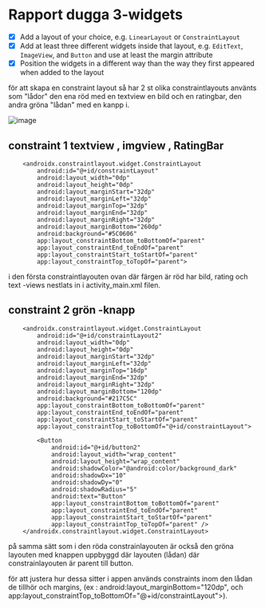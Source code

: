 
# Rapport dugga 3-widgets

- [x]    Add a layout of your choice, e.g. `LinearLayout` or `ConstraintLayout`
- [x]    Add at least three different widgets inside that layout, e.g. `EditText`, `ImageView`, and `Button` and use at least the margin attribute
- [x]    Position the widgets in a different way than the way they first appeared when added to the layout

för att skapa en constraint layout så har 2 st olika constraintlayouts använts som "lådor" den ena röd med en textview en bild och en ratingbar,
den andra gröna "lådan" med en kanpp i.

![image](https://user-images.githubusercontent.com/102797583/166894650-52e3241f-b818-4442-8218-30ae7d1e2831.png)


## constraint 1 textview , imgview , RatingBar
```
    <androidx.constraintlayout.widget.ConstraintLayout
        android:id="@+id/constraintLayout"
        android:layout_width="0dp"
        android:layout_height="0dp"
        android:layout_marginStart="32dp"
        android:layout_marginLeft="32dp"
        android:layout_marginTop="32dp"
        android:layout_marginEnd="32dp"
        android:layout_marginRight="32dp"
        android:layout_marginBottom="260dp"
        android:background="#5C0606"
        app:layout_constraintBottom_toBottomOf="parent"
        app:layout_constraintEnd_toEndOf="parent"
        app:layout_constraintStart_toStartOf="parent"
        app:layout_constraintTop_toTopOf="parent">
```
i den första constraintlayouten ovan där färgen är röd har bild, rating och text -views nestlats in i activity_main.xml filen.

## constraint 2 grön -knapp
```
    <androidx.constraintlayout.widget.ConstraintLayout
        android:id="@+id/constraintLayout2"
        android:layout_width="0dp"
        android:layout_height="0dp"
        android:layout_marginStart="32dp"
        android:layout_marginLeft="32dp"
        android:layout_marginTop="16dp"
        android:layout_marginEnd="32dp"
        android:layout_marginRight="32dp"
        android:layout_marginBottom="120dp"
        android:background="#217C5C"
        app:layout_constraintBottom_toBottomOf="parent"
        app:layout_constraintEnd_toEndOf="parent"
        app:layout_constraintStart_toStartOf="parent"
        app:layout_constraintTop_toBottomOf="@+id/constraintLayout">

        <Button
            android:id="@+id/button2"
            android:layout_width="wrap_content"
            android:layout_height="wrap_content"
            android:shadowColor="@android:color/background_dark"
            android:shadowDx="10"
            android:shadowDy="0"
            android:shadowRadius="5"
            android:text="Button"
            app:layout_constraintBottom_toBottomOf="parent"
            app:layout_constraintEnd_toEndOf="parent"
            app:layout_constraintStart_toStartOf="parent"
            app:layout_constraintTop_toTopOf="parent" />
    </androidx.constraintlayout.widget.ConstraintLayout>
```
på samma sätt som i den röda constrainlayouten är också den gröna layouten med knappen uppbyggd där layouten (lådan) där constrainlayouten är parent till button.

för att justera hur dessa sitter i appen används constraints inom den lådan de tillhör och margins,
(ex : android:layout_marginBottom="120dp", och app:layout_constraintTop_toBottomOf="@+id/constraintLayout">).

